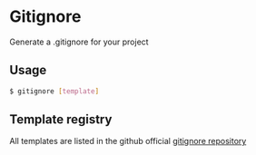 # Gitignore

Generate a .gitignore for your project

## Usage

```bash
$ gitignore [template]
```

## Template registry

All templates are listed in the github official [gitignore repository](https://github.com/github/github/gitignore)